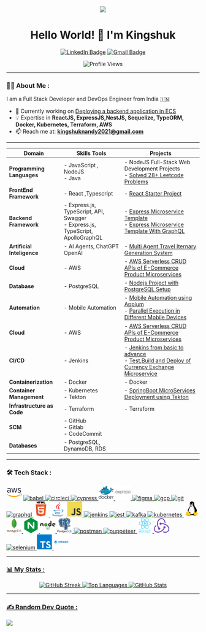 <div align="center">
  <img src="https://media.giphy.com/media/M9gbBd9nbDrOTu1Mqx/giphy.gif" width="100"/>
  
  # Hello World! 👋 I'm Kingshuk
  
  <p align="center">
    <a href="https://linkedin.com/in/kingshuknandy"><img src="https://img.shields.io/badge/LinkedIn-blue?style=for-the-badge&logo=linkedin&logoColor=white" alt="LinkedIn Badge"></a>
    <a href="mailto:kingshuknandy2021@gmail.com"><img src="https://img.shields.io/badge/Gmail-D14836?style=for-the-badge&logo=gmail&logoColor=white" alt="Gmail Badge"></a>
  </p>

  <img src="https://komarev.com/ghpvc/?username=kingshuknandy2016&style=flat-square&color=blue" alt="Profile Views"/>
</div>

---

### 👨‍💻 About Me :

I am a Full Stack Developer and DevOps Engineer from India 🇮🇳

- 🔭 Currently working on [Deploying a backend application in ECS](https://github.com/kingshuknandy2016/microservice-nodejs-starter)
- 💡 Expertise in **ReactJS, ExpressJS,NestJS, Sequelize, TypeORM, Docker, Kubernetes, Terraform, AWS**
- 📫 Reach me at: **kingshuknandy2021@gmail.com**

---


| Domain            | Skills Tools        | Projects                                                                                                                                                                                                                                                                                                                                                                 |
| ---------------------------- | --------------------------------------------------------------------------------- | ------------------------------------------------------------------------------------------------------------------------------------------------------------------------------------------------------------------------------------------------------------------------------------------------------------------------------------------------------------------------- |
| **Programming Languages**    | - JavaScript , NodeJS<br>- Java<br>                                     | - NodeJS Full-Stack Web Development Projects<br>- [Solved 28+ Leetcode Problems](https://leetcode.com/u/kingshuknandy2018/)<br>                                        |
| **FrontEnd Framework**                  | - React ,Typescript   | - [React Starter Project](https://github.com/kingshuknandy2016/reactjs-starter-project)<br>                           |
| **Backend Framework**            | - Express.js, TypeScript, API, Swagger<br>  - Express.js, TypeScript, ApolloGraphQL | - [Express Microservice Template](https://github.com/kingshuknandy2016/microservice-nodejs-starter)<br> - [Express Microservice Template With GraphQL](https://github.com/kingshuknandy2016/microservice-nodejs-graphql-starter)                                                                                                                                                                                              |
| **Artificial Inteligence**   | - AI Agents, ChatGPT OpenAI                                                          | - [Multi Agent Travel Iternary Generation System](https://github.com/kingshuknandy2016/multi-agent-travel-iternary-generation-system)   |
| **Cloud**                    | - AWS                                                                               | - [AWS Serverless CRUD APIs of E-Commerce Product Microservices](https://github.com/kingshuknandy2016/aws-serverless-crud-api-microservice)  |
| **Database**                    | - PostgreSQL                                                                              | - [Nodejs Project with PostgreSQL Setup](https://github.com/kingshuknandy2016/node-typescript-postgresql)  |
| **Automation**            | - Mobile Automation<br>  | - [Mobile Automation using Appium ](https://github.com/kingshuknandy2016/mobile-automation-appium/tree/master)<br> - [Parallel Execution in Different Mobile Devices](https://github.com/kingshuknandy2016/mobile-automation-parallel-execution-java)                                                                                                                                                                                              |
| **Cloud**                    | - AWS                                                                               | - [AWS Serverless CRUD APIs of E-Commerce Product Microservices](https://github.com/kingshuknandy2016/aws-serverless-crud-api-microservice)  |
| **CI/CD**                    | - Jenkins<br> | - [Jenkins from basic to advance](https://github.com/kingshuknandy2016/jenkins-repo)<br> - [Test,Build and Deploy of Currency Exchange Microservice](https://github.com/kingshuknandy2016/Jenkins-devops-microservice-complete)                                                                                        |
| **Containerization**        | - Docker                                                                            | - Docker                                                                                                      |
| **Container Management**        | - Kubernetes<br> - Tekton                                                                            | - [SpringBoot MicroServices Deployment using Tekton](https://github.com/kingshuknandy2016/SpringBootMicroserviceDeployment-UsingTektonOnKubernetes)                                                                                                     |
| **Infrastructure as Code**   | - Terraform                                                                         | - Terraform |
| **SCM**                      | - GitHub<br> - Gitlab<br> - CodeCommit                                                        |                                                                                                                                                                                                                |                                                                                                                                                                                                                                                                                                                                                                        |
| **Databases**                | - PostgreSQL, DynamoDB, RDS                                                            | |

---

### 🛠️ Tech Stack :

<div>
 <img src="https://raw.githubusercontent.com/devicons/devicon/master/icons/amazonwebservices/amazonwebservices-original-wordmark.svg" alt="aws" width="40" height="40"/> </a> <a href="https://babeljs.io/" target="_blank" rel="noreferrer"> <img src="https://www.vectorlogo.zone/logos/babeljs/babeljs-icon.svg" alt="babel" width="40" height="40"/> </a> <a href="https://circleci.com" target="_blank" rel="noreferrer"> <img src="https://www.vectorlogo.zone/logos/circleci/circleci-icon.svg" alt="circleci" width="40" height="40"/> </a> <a href="https://www.cypress.io" target="_blank" rel="noreferrer"> <img src="https://raw.githubusercontent.com/simple-icons/simple-icons/6e46ec1fc23b60c8fd0d2f2ff46db82e16dbd75f/icons/cypress.svg" alt="cypress" width="40" height="40"/> </a> <a href="https://www.docker.com/" target="_blank" rel="noreferrer"> <img src="https://raw.githubusercontent.com/devicons/devicon/master/icons/docker/docker-original-wordmark.svg" alt="docker" width="40" height="40"/> </a> <a href="https://expressjs.com" target="_blank" rel="noreferrer"> <img src="https://raw.githubusercontent.com/devicons/devicon/master/icons/express/express-original-wordmark.svg" alt="express" width="40" height="40"/> </a> <a href="https://www.figma.com/" target="_blank" rel="noreferrer"> <img src="https://www.vectorlogo.zone/logos/figma/figma-icon.svg" alt="figma" width="40" height="40"/> </a> <a href="https://cloud.google.com" target="_blank" rel="noreferrer"> <img src="https://www.vectorlogo.zone/logos/google_cloud/google_cloud-icon.svg" alt="gcp" width="40" height="40"/> </a> <a href="https://git-scm.com/" target="_blank" rel="noreferrer"> <img src="https://www.vectorlogo.zone/logos/git-scm/git-scm-icon.svg" alt="git" width="40" height="40"/> </a> <a href="https://graphql.org" target="_blank" rel="noreferrer"> <img src="https://www.vectorlogo.zone/logos/graphql/graphql-icon.svg" alt="graphql" width="40" height="40"/> </a> <a href="https://www.w3.org/html/" target="_blank" rel="noreferrer"> <img src="https://raw.githubusercontent.com/devicons/devicon/master/icons/html5/html5-original-wordmark.svg" alt="html5" width="40" height="40"/> </a> <a href="https://www.java.com" target="_blank" rel="noreferrer"> <img src="https://raw.githubusercontent.com/devicons/devicon/master/icons/java/java-original.svg" alt="java" width="40" height="40"/> </a> <a href="https://developer.mozilla.org/en-US/docs/Web/JavaScript" target="_blank" rel="noreferrer"> <img src="https://raw.githubusercontent.com/devicons/devicon/master/icons/javascript/javascript-original.svg" alt="javascript" width="40" height="40"/> </a> <a href="https://www.jenkins.io" target="_blank" rel="noreferrer"> <img src="https://www.vectorlogo.zone/logos/jenkins/jenkins-icon.svg" alt="jenkins" width="40" height="40"/> </a> <a href="https://jestjs.io" target="_blank" rel="noreferrer"> <img src="https://www.vectorlogo.zone/logos/jestjsio/jestjsio-icon.svg" alt="jest" width="40" height="40"/> </a> <a href="https://kafka.apache.org/" target="_blank" rel="noreferrer"> <img src="https://www.vectorlogo.zone/logos/apache_kafka/apache_kafka-icon.svg" alt="kafka" width="40" height="40"/> </a> <a href="https://kubernetes.io" target="_blank" rel="noreferrer"> <img src="https://www.vectorlogo.zone/logos/kubernetes/kubernetes-icon.svg" alt="kubernetes" width="40" height="40"/> </a> <a href="https://www.linux.org/" target="_blank" rel="noreferrer"> <img src="https://raw.githubusercontent.com/devicons/devicon/master/icons/linux/linux-original.svg" alt="linux" width="40" height="40"/> </a> <a href="https://www.mongodb.com/" target="_blank" rel="noreferrer"> <img src="https://raw.githubusercontent.com/devicons/devicon/master/icons/mongodb/mongodb-original-wordmark.svg" alt="mongodb" width="40" height="40"/> </a> <a href="https://www.nginx.com" target="_blank" rel="noreferrer"> <img src="https://raw.githubusercontent.com/devicons/devicon/master/icons/nginx/nginx-original.svg" alt="nginx" width="40" height="40"/> </a> <a href="https://nodejs.org" target="_blank" rel="noreferrer"> <img src="https://raw.githubusercontent.com/devicons/devicon/master/icons/nodejs/nodejs-original-wordmark.svg" alt="nodejs" width="40" height="40"/> </a> <a href="https://www.postgresql.org" target="_blank" rel="noreferrer"> <img src="https://raw.githubusercontent.com/devicons/devicon/master/icons/postgresql/postgresql-original-wordmark.svg" alt="postgresql" width="40" height="40"/> </a> <a href="https://postman.com" target="_blank" rel="noreferrer"> <img src="https://www.vectorlogo.zone/logos/getpostman/getpostman-icon.svg" alt="postman" width="40" height="40"/> </a> <a href="https://github.com/puppeteer/puppeteer" target="_blank" rel="noreferrer"> <img src="https://www.vectorlogo.zone/logos/pptrdev/pptrdev-official.svg" alt="puppeteer" width="40" height="40"/> </a> <a href="https://reactjs.org/" target="_blank" rel="noreferrer"> <img src="https://raw.githubusercontent.com/devicons/devicon/master/icons/react/react-original-wordmark.svg" alt="react" width="40" height="40"/> </a> <a href="https://redux.js.org" target="_blank" rel="noreferrer"> <img src="https://raw.githubusercontent.com/devicons/devicon/master/icons/redux/redux-original.svg" alt="redux" width="40" height="40"/> </a> <a href="https://www.selenium.dev" target="_blank" rel="noreferrer"> <img src="https://raw.githubusercontent.com/detain/svg-logos/780f25886640cef088af994181646db2f6b1a3f8/svg/selenium-logo.svg" alt="selenium" width="40" height="40"/> </a> <a href="https://www.typescriptlang.org/" target="_blank" rel="noreferrer"> <img src="https://raw.githubusercontent.com/devicons/devicon/master/icons/typescript/typescript-original.svg" alt="typescript" width="40" height="40"/> </a> <a href="https://webpack.js.org" target="_blank" rel="noreferrer"> <img src="https://raw.githubusercontent.com/devicons/devicon/d00d0969292a6569d45b06d3f350f463a0107b0d/icons/webpack/webpack-original-wordmark.svg" alt="webpack" width="40" height="40"/>
</div>

---

### 📊 My Stats :

<div align="center">
  <img src="https://github-readme-streak-stats.herokuapp.com/?user=kingshuknandy2016&theme=dark&background=000000" alt="GitHub Streak"/>
  
  <img src="https://github-readme-stats.vercel.app/api/top-langs/?username=kingshuknandy2016&layout=compact&theme=vision-friendly-dark" alt="Top Languages"/>
  
  <img src="https://github-readme-stats.vercel.app/api?username=kingshuknandy2016&show_icons=true&theme=radical" alt="GitHub Stats"/>
</div>

---

### ✍️ Random Dev Quote :
![](https://quotes-github-readme.vercel.app/api?type=horizontal&theme=radical)
